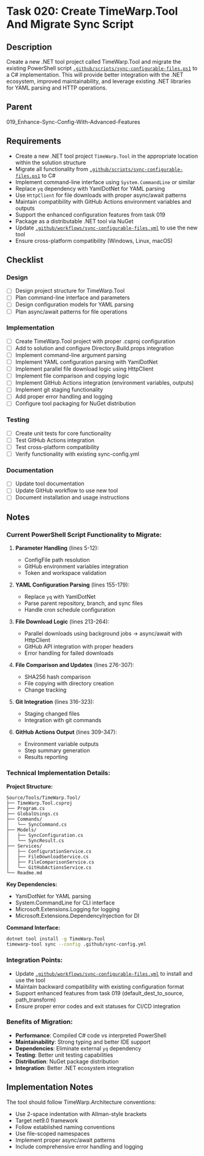 # Task 020: Create TimeWarp.Tool And Migrate Sync Script

## Description

Create a new .NET tool project called TimeWarp.Tool and migrate the existing PowerShell script [`.github/scripts/sync-configurable-files.ps1`](.github/scripts/sync-configurable-files.ps1:1) to a C# implementation. This will provide better integration with the .NET ecosystem, improved maintainability, and leverage existing .NET libraries for YAML parsing and HTTP operations.

## Parent
019_Enhance-Sync-Config-With-Advanced-Features

## Requirements

- Create a new .NET tool project `TimeWarp.Tool` in the appropriate location within the solution structure
- Migrate all functionality from [`.github/scripts/sync-configurable-files.ps1`](.github/scripts/sync-configurable-files.ps1:1) to C#
- Implement command-line interface using `System.CommandLine` or similar
- Replace `yq` dependency with YamlDotNet for YAML parsing
- Use `HttpClient` for file downloads with proper async/await patterns
- Maintain compatibility with GitHub Actions environment variables and outputs
- Support the enhanced configuration features from task 019
- Package as a distributable .NET tool via NuGet
- Update [`.github/workflows/sync-configurable-files.yml`](.github/workflows/sync-configurable-files.yml:1) to use the new tool
- Ensure cross-platform compatibility (Windows, Linux, macOS)

## Checklist

### Design
- [ ] Design project structure for TimeWarp.Tool
- [ ] Plan command-line interface and parameters
- [ ] Design configuration models for YAML parsing
- [ ] Plan async/await patterns for file operations

### Implementation
- [ ] Create TimeWarp.Tool project with proper .csproj configuration
- [ ] Add to solution and configure Directory.Build.props integration
- [ ] Implement command-line argument parsing
- [ ] Implement YAML configuration parsing with YamlDotNet
- [ ] Implement parallel file download logic using HttpClient
- [ ] Implement file comparison and copying logic
- [ ] Implement GitHub Actions integration (environment variables, outputs)
- [ ] Implement git staging functionality
- [ ] Add proper error handling and logging
- [ ] Configure tool packaging for NuGet distribution

### Testing
- [ ] Create unit tests for core functionality
- [ ] Test GitHub Actions integration
- [ ] Test cross-platform compatibility
- [ ] Verify functionality with existing sync-config.yml

### Documentation
- [ ] Update tool documentation
- [ ] Update GitHub workflow to use new tool
- [ ] Document installation and usage instructions

## Notes

### Current PowerShell Script Functionality to Migrate:

1. **Parameter Handling** (lines 5-12):
   - ConfigFile path resolution
   - GitHub environment variables integration
   - Token and workspace validation

2. **YAML Configuration Parsing** (lines 155-179):
   - Replace `yq` with YamlDotNet
   - Parse parent repository, branch, and sync files
   - Handle cron schedule configuration

3. **File Download Logic** (lines 213-264):
   - Parallel downloads using background jobs → async/await with HttpClient
   - GitHub API integration with proper headers
   - Error handling for failed downloads

4. **File Comparison and Updates** (lines 276-307):
   - SHA256 hash comparison
   - File copying with directory creation
   - Change tracking

5. **Git Integration** (lines 316-323):
   - Staging changed files
   - Integration with git commands

6. **GitHub Actions Output** (lines 309-347):
   - Environment variable outputs
   - Step summary generation
   - Results reporting

### Technical Implementation Details:

**Project Structure:**
```
Source/Tools/TimeWarp.Tool/
├── TimeWarp.Tool.csproj
├── Program.cs
├── GlobalUsings.cs
├── Commands/
│   └── SyncCommand.cs
├── Models/
│   ├── SyncConfiguration.cs
│   └── SyncResult.cs
├── Services/
│   ├── ConfigurationService.cs
│   ├── FileDownloadService.cs
│   ├── FileComparisonService.cs
│   └── GitHubActionsService.cs
└── Readme.md
```

**Key Dependencies:**
- YamlDotNet for YAML parsing
- System.CommandLine for CLI interface
- Microsoft.Extensions.Logging for logging
- Microsoft.Extensions.DependencyInjection for DI

**Command Interface:**
```bash
dotnet tool install -g TimeWarp.Tool
timewarp-tool sync --config .github/sync-config.yml
```

### Integration Points:

- Update [`.github/workflows/sync-configurable-files.yml`](.github/workflows/sync-configurable-files.yml:1) to install and use the tool
- Maintain backward compatibility with existing configuration format
- Support enhanced features from task 019 (default_dest_to_source, path_transform)
- Ensure proper error codes and exit statuses for CI/CD integration

### Benefits of Migration:

- **Performance**: Compiled C# code vs interpreted PowerShell
- **Maintainability**: Strong typing and better IDE support
- **Dependencies**: Eliminate external `yq` dependency
- **Testing**: Better unit testing capabilities
- **Distribution**: NuGet package distribution
- **Integration**: Better .NET ecosystem integration

## Implementation Notes

The tool should follow TimeWarp.Architecture conventions:
- Use 2-space indentation with Allman-style brackets
- Target net9.0 framework
- Follow established naming conventions
- Use file-scoped namespaces
- Implement proper async/await patterns
- Include comprehensive error handling and logging
